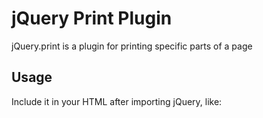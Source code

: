 # jQuery Print Plugin

jQuery.print is a plugin for printing specific parts of a page

## Usage

Include it in your HTML after importing jQuery, like:
	<script type="text/JavaScript" src="./js/libs/jquery.print.js" />
	

## Tested on

### jQuery
* [jQuery](http://jquery.com/) v. 1.7.1

### Browser Support (tested versions)
* Google Chrome - v 20

## License
[CC-BY](http://creativecommons.org/licenses/by/3.0/).

## Live at
Comming Soon ...
Do let me know if you are using it and would like to be featured here